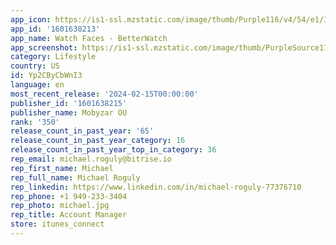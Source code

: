 ```yaml
---
app_icon: https://is1-ssl.mzstatic.com/image/thumb/Purple116/v4/54/e1/1f/54e11f58-f080-86ef-7277-7318e5bc12a0/AppIcon-0-0-1x_U007epad-0-0-sRGB-85-220.jpeg/1024x1024bb.png
app_id: '1601638213'
app_name: Watch Faces - BetterWatch
app_screenshot: https://is1-ssl.mzstatic.com/image/thumb/PurpleSource112/v4/cd/e1/90/cde190ea-2aae-9225-8b52-ae0f246700bb/56e91f3e-dee5-4767-8d9d-e33e4660b807_6.5_1.jpg/1242x2688bb.png
category: Lifestyle
country: US
id: Yp2CByCbWnI3
language: en
most_recent_release: '2024-02-15T00:00:00'
publisher_id: '1601638215'
publisher_name: Mobyzar OU
rank: '350'
release_count_in_past_year: '65'
release_count_in_past_year_category: 16
release_count_in_past_year_top_in_category: 36
rep_email: michael.roguly@bitrise.io
rep_first_name: Michael
rep_full_name: Michael Roguly
rep_linkedin: https://www.linkedin.com/in/michael-roguly-77376710
rep_phone: +1 949-233-3404
rep_photo: michael.jpg
rep_title: Account Manager
store: itunes_connect
---
```

